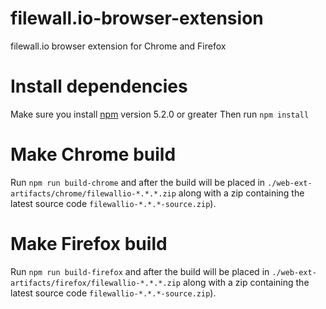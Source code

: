 # filewall.io-browser-extension
filewall.io browser extension for Chrome and Firefox

# Install dependencies
Make sure you install [npm](https://www.npmjs.com/) version 5.2.0 or greater
Then run `npm install`

# Make Chrome build
Run `npm run build-chrome` and after the build will be placed in `./web-ext-artifacts/chrome/filewallio-*.*.*.zip` along with a zip containing the latest source code `filewallio-*.*.*-source.zip`).

# Make Firefox build
Run `npm run build-firefox` and after the build will be placed in `./web-ext-artifacts/firefox/filewallio-*.*.*.zip` along with a zip containing the latest source code `filewallio-*.*.*-source.zip`).
